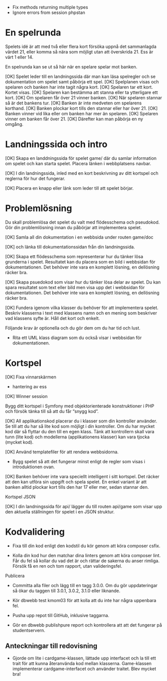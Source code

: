
* Fix methods returning multiple types
* Ignore errors from session phpstan

# En spelrunda

Spelets idé är att med två eller flera kort försöka uppnå det sammanlagda värdet 21, eller komma så nära som möjligt utan att överskrida 21. Ess är värt 1 eller 14.

En spelrunda kan se ut så här när en spelare spelar mot banken.

[OK] Spelet leder till en landningssida där man kan läsa spelregler och se dokumentation om spelet samt påbörja ett spel.
[OK] Spelplanen visas och spelaren och banken har inte tagit några kort.
[OK] Spelaren tar ett kort. Kortet visas.
[OK] Spelaren kan bestämma att stanna eller ta ytterligare ett kort.
    [OK] Om spelaren får över 21 vinner banken.
[OK] När spelaren stannar så är det bankens tur.
[OK] Banken är inte medveten om spelarens korthand.
[OK] Banken plockar kort tills den stannar eller har över 21.
    [OK] Banken vinner vid lika eller om banken har mer än spelaren.
    [OK] Spelaren vinner om banken får över 21.
[OK] Därefter kan man påbörja en ny omgång.

# Landningssida och intro

[OK] Skapa en landdningssida för spelet game/ där du samlar information om spelet och kan starta spelet. Placera länken i webbplatsens navbar.

[OK] I din landningssida, inled med en kort beskrivning av ditt kortspel och reglerna för hur det fungerar.

[OK] Placera en knapp eller länk som leder till att spelet börjar.
 

# Problemlösning

Du skall problemlösa det spelet du valt med flödesschema och pseudokod. Gör din problemlösning innan du påbörjar att implementera spelet.

[OK] Samla all din dokumentation i en webbsida under routen game/doc 

[OK] och länka till dokumentationssidan från din landningssida.

[OK] Skapa ett flödesschema som representerar hur du tänker lösa grunderna i spelet. Resultatet kan du placera som en bild i webbsidan för dokumentationen. Det behöver inte vara en komplett lösning, en dellösning räcker bra.

[OK] Skapa psuedokod som visar hur du tänker lösa delar av spelet. Du kan spara resultatet som text eller bild men visa upp det i webbsidan för dokumentationen. Det behöver inte vara en komplett lösning, en dellösning räcker bra.

[OK] Fundera igenom vilka klasser du behöver för att implementera spelet. Beskriv klasserna i text med klassens namn och en mening som beskriver vad klassens syfte är. Håll det kort och enkelt.

Följande krav är optionella och du gör dem om du har tid och lust.

* Rita ett UML klass diagram som du också visar i webbsidan för dokumentationen.

# Kortspel

[OK] Fixa vinnarskärmen

* hantering av ess

[OK] Winner session

Bygg ditt kortspel i Symfony med objektorienterade konstruktioner i PHP och försök tänka till så att du får “snygg kod”.

[OK] All applikationskod placerar du i klasser som din kontroller använder. Se till att du har så lite kod som möjligt i din kontroller. Om du har mycket kod där så flyttar du den till en egen klass. Tänk att kontrollern skall vara tunn (lite kod) och modellerna (applikationens klasser) kan vara tjocka (mycket kod).

[OK] Använd templatefiler för att rendera webbsidorna.

* Bygg spelet så att det fungerar minst enligt de regler som visas i introduktionen ovan.

[OK] Banken behöver inte vara speciellt intelligent i sitt kortspel. Det räcker att den kan utföra sin uppgift och spela spelet. En enkel variant är att banken alltid plockar kort tills den har 17 eller mer, sedan stannar den.



Kortspel JSON

[OK] I din landningssida för api/ lägger du till routen api/game som visar upp den aktuella ställningen för spelet i en JSON struktur.

# Kodvalidering

* Fixa till din kod enligt den kodstil du kör genom att köra composer csfix.

* Kolla din kod hur den matchar dina linters genom att köra composer lint. Får du fel så kollar du vad det är och rättar de sakerna du anser rimliga. Försök få en ren och tom rapport, utan valideringsfel.

Publicera

* Committa alla filer och lägg till en tagg 3.0.0. Om du gör uppdateringar så ökar du taggen till 3.0.1, 3.0.2, 3.1.0 eller liknande.

* Kör dbwebb test kmom03 för att kolla att du inte har några uppenbara fel.

* Pusha upp repot till GitHub, inklusive taggarna.

* Gör en dbwebb publishpure report och kontrollera att att det fungerar på studentservern.




## Anteckningar till redovisning

* Gjorde om lite i cardgame-klassen, lättade upp interfacet och la till ett trait för att kunna återanvända kod mellan klasserna. Game-klassen implementerar cardgame-interfacet och använder traitet. Blev mycket bra!
